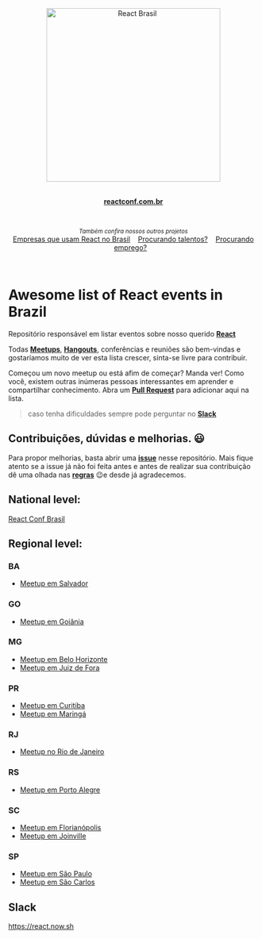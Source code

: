 <div align="center">
  <img  width="350" height="350" src="https://avatars2.githubusercontent.com/u/16929016?s=500&v=4" width="350" alt="React Brasil">
	<br>
	<br>
	<p>
		<a href="https://reactconf.com.br/">
			<b>reactconf.com.br</b>
		</a>
	</p>
	<br>
</div>
<p align="center">
	<sub><i>Também confira nossos outros projetos</i></sub>
  <br/>
	<a href="https://github.com/react-brasil/empresas-que-usam-react-no-brasil">Empresas que usam React no Brasil</a>&nbsp;&nbsp;&nbsp;
	<a href="https://github.com/react-brasil/me-contrata/issues?q=is%3Aopen+is%3Aissue">Procurando talentos?</a>&nbsp;&nbsp;&nbsp;
	<a href="https://github.com/react-brasil/vagas/issues?q=is%3Aopen+is%3Aissue">Procurando emprego?</a>&nbsp;&nbsp;&nbsp;
</p>
<br/>

# Awesome list of React events in Brazil

Repositório responsável em listar eventos sobre nosso querido **[React](https://reactjs.org/)**

Todas **[Meetups](https://meetup.com)**, **[Hangouts](https://hangouts.google.com/)**, conferências e reuniões são bem-vindas e gostaríamos muito de ver esta lista crescer, sinta-se livre para contribuir.

Começou um novo meetup ou está afim de começar? Manda ver! Como você, existem outras inúmeras pessoas interessantes em aprender e compartilhar conhecimento. Abra um **[Pull Request](https://github.com/react-brasil/awesome-react-events-br/pulls)** para adicionar aqui na lista.

> caso tenha dificuldades sempre pode perguntar no **[Slack](https://react.now.sh)**

## Contribuições, dúvidas e melhorias. 😃

Para propor melhorias, basta abrir uma **[issue](https://github.com/react-brasil/awesome-react-events-br/issues)** nesse repositório. Mais fique atento se a issue já não foi feita antes e antes de realizar sua contribuição dê uma olhada nas **[regras](CONTRIBUTING.md)** 😉e desde já agradecemos.


## National level:
[React Conf Brasil](https://reactconf.com.br)

## Regional level:


### BA
- [Meetup em Salvador](https://www.meetup.com/reactssa)

### GO
- [Meetup em Goiânia](https://www.meetup.com/React-Goiania)

### MG
- [Meetup em Belo Horizonte](https://www.meetup.com/reactbh)
- [Meetup em Juiz de Fora](https://www.meetup.com/React-Juiz-de-Fora)

### PR
- [Meetup em Curitiba](https://www.meetup.com/ReactJS-CWB)
- [Meetup em Maringá](https://www.meetup.com/React-Maringa)

### RJ
- [Meetup no Rio de Janeiro](https://www.meetup.com/React-Rio-de-Janeiro)

### RS
- [Meetup em Porto Alegre](https://www.meetup.com/React-Porto-Alegre)

### SC

- [Meetup em Florianópolis](http://www.meetup.com/ReactJS-Floripa)
- [Meetup em Joinville](https://www.meetup.com/React-Joinville)

### SP
- [Meetup em São Paulo](https://www.meetup.com/ReactJS-SP)
- [Meetup em São Carlos](https://www.meetup.com/react-sanca)


## Slack
https://react.now.sh
